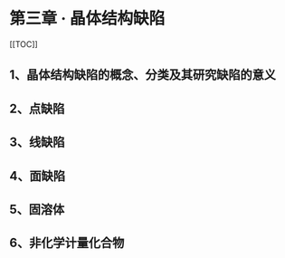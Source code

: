 # 第三章 · 晶体结构缺陷

[[TOC]]

## 1、晶体结构缺陷的概念、分类及其研究缺陷的意义

## 2、点缺陷

## 3、线缺陷

## 4、面缺陷

## 5、固溶体

## 6、非化学计量化合物